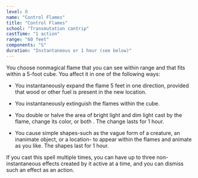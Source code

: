```yaml
---
level: 0
name: "Control Flames"
title: "Control Flames"
school: "Transmutation cantrip"
castTime: "1 action"
range: "60 feet"
components: "S"
duration: "Instantaneous or 1 hour (see below)"
---
```


You choose nonmagical flame that you can see within range and that fits within a 5-foot cube. You affect it in one of the following ways:

- You instantaneously expand the flame 5 feet in one direction, provided that wood or other fuel is present in the new location.

- You instantaneously extinguish the flames within the cube.

- You double or halve the area of bright light and dim light cast by the flame, change its color, or both . The change lasts for 1 hour.

- You cause simple shapes-such as the vague form of a creature, an inanimate object, or a location- to appear within the flames and animate as you like. The shapes last for 1 hour.

If you cast this spell multiple times, you can have up to three non-instantaneous effects created by it active at a time, and you can dismiss such an effect as an action.
